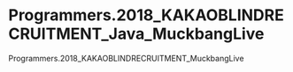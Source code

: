 # Programmers.2018_KAKAOBLINDRECRUITMENT_Java_MuckbangLive
Programmers.2018_KAKAOBLINDRECRUITMENT_MuckbangLive
